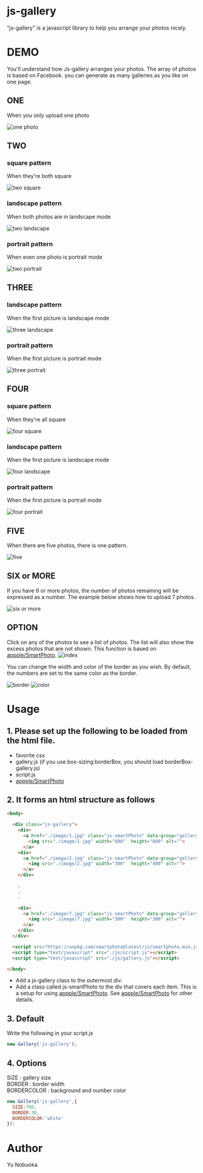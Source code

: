 # js-gallery

"js-gallery" is a javascript library to help you arrange your photos nicely.

# DEMO

You'll understand how Js-gallery arranges your photos. The array of photos is based on Facebook. you can generate as many galleries as you like on one page.

## ONE
When you only upload one photo

![one photo](./sample-image/1.png)

## TWO
### square pattern
When they're both square

![two square](./sample-image/2-z.png)

### landscape pattern
When both photos are in landscape mode

![two landscape](./sample-image/2-x.png)

### portrait pattern
When even one photo is portrait mode

![two portrait](./sample-image/2-y.png)

## THREE
### landscape pattern
When the first picture is landscape mode

![three landscape](./sample-image/3-x.png)

### portrait pattern
When the first picture is portrait mode

![three portrait](./sample-image/3-y.png)

## FOUR
### square pattern
When they're all square

![four square](./sample-image/4-z.png)

### landscape pattern
When the first picture is landscape mode

![four landscape](./sample-image/4-x.png)

### portrait pattern
When the first picture is portrait mode

![four portrait](./sample-image/4-y.png)

## FIVE
When there are five photos, there is one pattern.

![five](./sample-image/5.png)

## SIX or MORE
If you have 6 or more photos, the number of photos remaining will be expressed as a number. The example below shows how to upload 7 photos.

![six or more](./sample-image/6.png)

## OPTION
Click on any of the photos to see a list of photos. The list will also show the excess photos that are not shown. This function is based on [appple/SmartPhoto](https://github.com/appleple/SmartPhoto).
![index](./sample-image/index.png)

You can change the width and color of the border as you wish. By default, the numbers are set to the same color as the border.

![border](./sample-image/border.png)
![color](./sample-image/color.png)


# Usage
## 1. Please set up the following to be loaded from the html file.
   -  favorite css
   -  gallery.js (if you use box-sizing:borderBox, you should load borderBox-gallery.js)
   -  script.js
   -  [appple/SmartPhoto](https://github.com/appleple/SmartPhoto)

## 2. It forms an html structure as follows
```HTML
<body>

  <div class="js-gallery">
    <div>
      <a href="./image/1.jpg" class="js-smartPhoto" data-group="gellery">
        <img src="./image/1.jpg" width="600"  height="600" alt="">
      </a>
    <div>
      <a href="./image/2.jpg" class="js-smartPhoto" data-group="gellery">
        <img src="./image/2.jpg" width="300"  height="400" alt="">
      </a>
    </div>

    .
    .
    .

    <div>
      <a href="./image/7.jpg" class="js-smartPhoto" data-group="gellery">
        <img src="./image/7.jpg" width="300"  height="300" alt="">
      </a>
    </div>
  </div>

  <script src="https://unpkg.com/smartphoto@latest/js/smartphoto.min.js"></script>
  <script type="text/javascript" src="./js/script.js"></script>
  <script type="text/javascript" src="./js/gallery.js"></script>

</body>
```
  -  Add a js-gallery class to the outermost div.
  -  Add a class called js-smartPhoto to the div that covers each item. This is a setup for using [appple/SmartPhoto](https://github.com/appleple/SmartPhoto). See [appple/SmartPhoto](https://github.com/appleple/SmartPhoto) for other details.

## 3. Default
Write the following in your script.js
```javascript
new Gallery('js-gallery');
```

## 4. Options
SIZE : gallery size  
BORDER : border width  
BORDERCOLOR : background and number color
```javascript
new Gallery('js-gallery',{
  SIZE:700,
  BORDER:30,
  BORDERCOLOR:'white'
});
```
# Author
Yu Nobuoka
